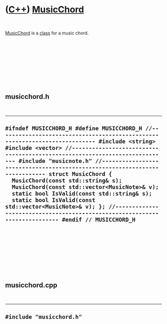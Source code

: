 
 

 

 

 

 

([C++](Cpp.md)) [MusicChord](CppMusicChord.md)
================================================

 

[MusicChord](CppMusicChord.md) is a [class](CppClass.md) for a music
chord.

 

 

 

 

 

musicchord.h
------------

 

  ------------------------------------------------------------------------------------------------------------------------------------------------------------------------------------------------------------------------------------------------------------------------------------------------------------------------------------------------------------------------------------------------------------------------------------------------------------------------------------------------------------------------------------------------------------------------------------------------------------------------------------------------------------------------
  ` #ifndef MUSICCHORD_H #define MUSICCHORD_H //--------------------------------------------------------------------------- #include <string> #include <vector> //--------------------------------------------------------------------------- #include "musicnote.h" //--------------------------------------------------------------------------- struct MusicChord {   MusicChord(const std::string& s);   MusicChord(const std::vector<MusicNote>& v);   static bool IsValid(const std::string& s);   static bool IsValid(const std::vector<MusicNote>& v); }; //--------------------------------------------------------------------------- #endif // MUSICCHORD_H `
  ------------------------------------------------------------------------------------------------------------------------------------------------------------------------------------------------------------------------------------------------------------------------------------------------------------------------------------------------------------------------------------------------------------------------------------------------------------------------------------------------------------------------------------------------------------------------------------------------------------------------------------------------------------------------

 

 

 

 

 

musicchord.cpp
--------------

 

  ------------------------------
  ` #include "musicchord.h"  `
  ------------------------------

 

 

 

 

 

 

